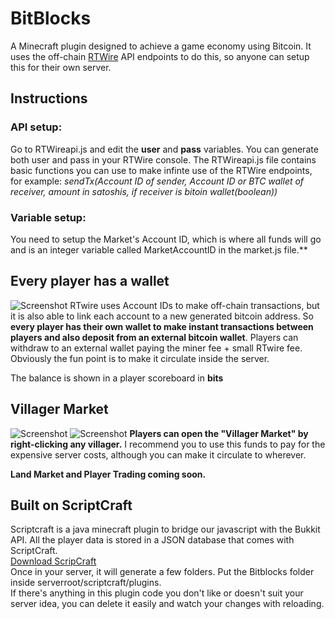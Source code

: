 # BitBlocks

A Minecraft plugin designed to achieve a game economy using Bitcoin. It uses the off-chain [RTWire](https://rtwire.com/) API endpoints to do this, so anyone can setup this for their own server.  
## Instructions
### API setup:
Go to RTWireapi.js and edit the **user** and **pass** variables. You can generate both user and pass in your RTWire console.
The RTWireapi.js file contains basic functions you can use to make infinte use of the RTWire endpoints, for example: *sendTx(Account ID of sender, Account ID or BTC wallet of receiver, amount in satoshis, if receiver is bitoin wallet(boolean))*
### Variable setup:
You need to setup the Market's Account ID, which is where all funds will go and is an integer variable called MarketAccountID in the market.js file.**

## Every player has a wallet
![Screenshot](http://i.imgur.com/Tss5tWT.png)
RTwire uses Account IDs to make off-chain transactions, but it is also able to link each account to a new generated bitcoin address. So **every player has their own wallet to make instant transactions between players and also deposit from an external bitcoin wallet**. Players can withdraw to an external wallet paying the miner fee + small RTwire fee. Obviously the fun point is to make it circulate inside the server.  
 
The balance is shown in a player scoreboard in **bits**  

## Villager Market
![Screenshot](http://i.imgur.com/8aJOBxV.png)
![Screenshot](http://i.imgur.com/7DA1QIH.png)
**Players can open the "Villager Market" by right-clicking any villager.**
I recommend you to use this funds to pay for the expensive server costs, although you can make it circulate to wherever.

**Land Market and Player Trading coming soon.**

## Built on ScriptCraft
Scriptcraft is a java minecraft plugin to bridge our javascript with the Bukkit API. All the player data is stored in a JSON database that comes with ScriptCraft.   
[Download ScripCraft](https://scriptcraftjs.org)  
Once in your server, it will generate a few folders. Put the Bitblocks folder inside serverroot/scriptcraft/plugins.  
If there's anything in this plugin code you don't like or doesn't suit your server idea, you can delete it easily and watch your changes with reloading.
